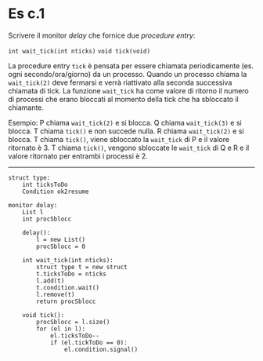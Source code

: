 # Es c.1

Scrivere il monitor *delay* che fornice due *procedure entry*:

`int wait_tick(int nticks)`
`void tick(void)`

La procedure entry `tick` è pensata per essere chiamata periodicamente (es. ogni secondo/ora/giorno) da un processo.
Quando un processo chiama la `wait_tick(2)` deve fermarsi e verrà riattivato alla seconda successiva chiamata di tick.
La funzione `wait_tick` ha come valore di ritorno il numero di processi che erano bloccati al momento della tick che ha sbloccato il chiamante.

Esempio: P chiama `wait_tick(2)` e si blocca. Q chiama `wait_tick(3)` e si blocca. T chiama `tick()` e non succede nulla. R chiama `wait_tick(2)` e si blocca. T chiama `tick()`, viene sbloccato la `wait_tick` di P e il valore ritornato è 3. T chiama `tick()`, vengono sbloccate le `wait_tick` di Q e R e il valore ritornato per entrambi i processi è 2.

---

```
struct type:
    int ticksToDo
    Condition ok2resume

monitor delay:
    List l
    int procSblocc

    delay():
        l = new List()
        procSblocc = 0
    
    int wait_tick(int nticks):
        struct type t = new struct
        t.ticksToDo = nticks
        l.add(t)
        t.condition.wait()
        l.remove(t)
        return procSblocc
        
    void tick():
        procSblocc = l.size()
        for (el in l):
            el.ticksToDo--
            if (el.tickToDo == 0):
                el.condition.signal()
```